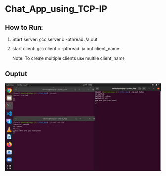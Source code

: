 # Chat_App_using_TCP-IP

## How to Run:

  1) Start server: gcc server.c -pthread
                   ./a.out
                   
  2) start client: gcc client.c -pthread
                   ./a.out client_name
     
     Note: To create multiple clients use multile client_name
     
## Ouptut

![alt text](https://github.com/AatishLanghee/Chat_App_using_TCP-IP/blob/master/Screenshot%20from%202020-06-14%2013-02-25.png)
